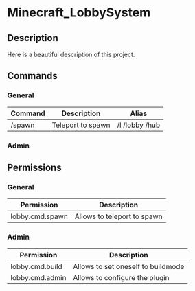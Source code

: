 # Minecraft_LobbySystem
## Description
Here is a beautiful description of this project.

## Commands
### General
| Command | Description | Alias |
| ------- | ----------- | ----- |
| /spawn  | Teleport to spawn | /l /lobby /hub |

### Admin

## Permissions
### General
| Permission | Description |
| ---------- | ----------- |
| lobby.cmd.spawn | Allows to teleport to spawn |
### Admin
| Permission | Description |
| ---------- | ----------- |
| lobby.cmd.build | Allows to set oneself to buildmode |
| lobby.cmd.admin | Allows to configure the plugin |

